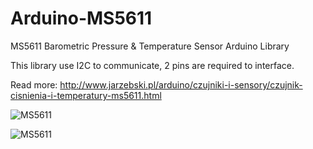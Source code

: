 Arduino-MS5611
===============

MS5611 Barometric Pressure & Temperature Sensor Arduino Library

This library use I2C to communicate, 2 pins are required to interface.

Read more: http://www.jarzebski.pl/arduino/czujniki-i-sensory/czujnik-cisnienia-i-temperatury-ms5611.html

![MS5611](http://www.jarzebski.pl/media/full/publish/2014/05/ms5611-simple.png)

![MS5611](http://www.jarzebski.pl/media/big/publish/2014/05/ms5611-processing.png)

